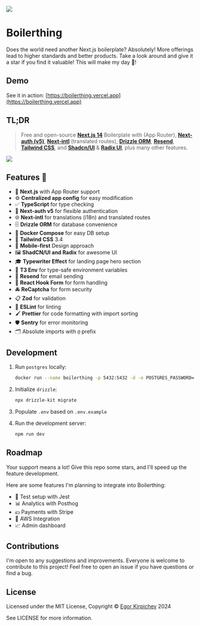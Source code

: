 ![](./public/boilerthing-banner-202405180221.png)

# Boilerthing

Does the world need another Next.js boilerplate? Absolutely! More offerings lead to higher standards and better products. Take a look around and give it a star if you find it valuable! This will make my day 🦄!

## Demo

See it in action: [https://boilerthing.vercel.app](https://boilerthing.vercel.app)

## TL;DR

> Free and open-source **[Next.js 14](https://nextjs.org/)** Boilerplate with (App Router), **[Next-auth (v5)](https://auth.js.org/)**, **[Next-intl](https://next-intl-docs.vercel.app/)** (translated routes), **[Drizzle ORM](https://orm.drizzle.team/)**, **[Resend](https://resend.com/)**, **[Tailwind CSS](https://tailwindcss.com/)**, and **[Shadcn/UI](https://ui.shadcn.com/)** & **[Radix UI](https://www.radix-ui.com/)**, plus many other features.

![](./public/boilerthing-preview-202405180221.jpg)

## Features 🌟

- 🚀 **Next.js** with App Router support
- ⚙️ **Centralized app config** for easy modification
- ✅ **TypeScript** for type checking
- 🔑 **Next-auth v5** for flexible authentication
- 🌐 **Next-intl** for translations (i18n) and translated routes
- 🗄️ **Drizzle ORM** for database convenience
- 🐳 **Docker Compose** for easy DB setup
- 🎨 **Tailwind CSS** 3.4
- 📱 **Mobile-first** Design approach
- 🖼️ **ShadCN/UI and Radix** for awesome UI
- 🎓 **Typewriter Effect** for landing page hero section
- 🔐 **T3 Env** for type-safe environment variables
- 📧 **Resend** for email sending
- 📝 **React Hook Form** for form handling
- 🚔 **ReCaptcha** for form security
- 📋 **Zod** for validation
- 🚨 **ESLint** for linting
- 🖌️ **Prettier** for code formatting with import sorting
- 🛡️ **Sentry** for error monitoring
- 🗂️ Absolute imports with `@` prefix

## Development

1. Run `postgres` locally:

   ```bash
   docker run --name boilerthing -p 5432:5432 -d -e POSTGRES_PASSWORD=admin -e POSTGRES_USER=admin -e POSTGRES_DB=boilerthing postgres:latest
   ```

2. Initialize `drizzle`:

   ```bash
   npx drizzle-kit migrate
   ```

3. Populate `.env` based on `.env.example`

4. Run the development server:
   ```bash
   npm run dev
   ```

## Roadmap

Your support means a lot! Give this repo some stars, and I'll speed up the feature development.

Here are some features I'm planning to integrate into Boilerthing:

- 🚧 Test setup with Jest
- 📊 Analytics with Posthog
- 💵 Payments with Stripe
- 🚀 AWS Integration
- 📈 Admin dashboard

## Contributions

I'm open to any suggestions and improvements. Everyone is welcome to contribute to this project! Feel free to open an issue if you have questions or find a bug.

## License

Licensed under the MIT License, Copyright © [Egor Kirpichev](https://github.com/eeegor) 2024

See LICENSE for more information.
